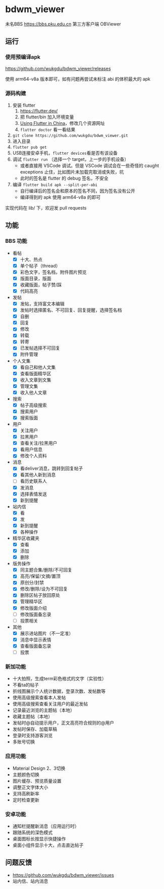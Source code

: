 # bdwm_viewer

未名BBS
https://bbs.pku.edu.cn
第三方客户端
OBViewer

## 运行

### 使用预编译apk
https://github.com/wukgdu/bdwm_viewer/releases

使用 arm64-v8a 版本即可，如有问题再尝试未标注 abi 的体积最大的 apk

### 源码构建
1. 安装 flutter 
    1. https://flutter.dev/
    2. 把 flutter/bin 加入环境变量
    3. [Using Flutter in China](https://docs.flutter.dev/community/china)，修改几个资源网址
    4. `flutter doctor` 看一看结果
2. `git clone https://github.com/wukgdu/bdwm_viewer.git`
3. 进入目录
4. `flutter pub get`
5. USB连接安卓手机，`flutter devices`看是否有该设备
6. 调试 `flutter run` （选择一个 target，上一步的手机设备）
    - 或者直接用 VSCode 调试。但是 VSCode 调试会在一些奇怪的 caught exceptions 止住，比如图片未加载完取消或失败，坑
    - 此时的签名是 flutter 的 debug 签名，不安全
7. 编译 `flutter build apk --split-per-abi`
    - 自行编译后的签名会和原本的签名不同，因为签名没有公开
    - 编译得到的 apk 使用 arm64-v8a 的即可

实现代码在 lib/ 下，欢迎发 pull requests

## 功能
### BBS 功能
- 看帖
    - [x] 十大、热点
    - [x] 单个帖子（thread）
    - [x] 彩色文字，签名档，附件图片预览
    - [x] 版面目录，版面
    - [x] 收藏版面，帖子赞/踩
    - [x] 代码高亮
- 发帖
    - [x] 发帖，支持富文本编辑
    - [x] 发帖时选择匿名、不可回复、回复提醒，选择签名档
    - [x] 自删
    - [x] 回复
    - [x] 修改
    - [x] 转载
    - [x] 转寄
    - [x] 已发帖选择不可回复
    - [x] 附件管理
- 个人文集
    - [x] 看自己和他人文集
    - [x] 查看版面精华区
    - [x] 收入文章到文集
    - [x] 管理文集
    - [x] 收入他人文章
- 搜索
    - [x] 帖子高级搜索
    - [x] 搜索用户
    - [x] 搜索版面
- 用户
    - [x] 关注用户
    - [x] 拉黑用户
    - [x] 查看关注/拉黑用户
    - [x] 看用户信息
    - [x] 修改个人资料
- 消息
    - [x] 看deliver消息，跳转到回复帖子
    - [x] 看其他人新到消息
    - [ ] 看历史联系人
    - [x] 发消息
    - [x] 选择表情发送
    - [x] 新到提醒
- 站内信
    - [x] 看
    - [x] 发
    - [x] 新到提醒
    - [x] 各种操作
- 精华区收藏夹
    - [x] 查看
    - [x] 添加
    - [x] 删除
- 版务操作
    - [x] 同主题合集/删除/不可回复
    - [x] 高亮/保留/文摘/置顶
    - [x] 原创分/封禁
    - [x] 修改/删除/设为不可回复
    - [x] 删除区帖子放回原处
    - [x] 管理精华区
    - [x] 修改版面介绍
    - [ ] 修改版面备忘录
    - [ ] 投票相关
- 其他
    - [x] 展示进站图片（不一定准）
    - [x] 消息中显示表情
    - [x] 查看版面备忘录
    - [ ] 投票

### 新加功能
- 十大拍照，生成term彩色格式的文字（实验性）
- 不看ta的帖子
- 折线图展示个人统计数据，登录次数、发帖数等
- 使用高级搜索查看本人发帖
- 使用高级搜索查看关注用户的最近发帖
- 记录最近浏览的主题帖（本地）
- 收藏主题帖（本地）
- 发帖时@自动提示用户，正文高亮符合规则的@用户
- 发帖时保存、加载草稿
- 登录时支持游客浏览
- 多账号切换

### 应用功能
- Material Design 2、3切换
- 主题颜色切换
- 图片缓存、预览质量设置
- 调整正文字体大小
- 支持高刷新率
- 定时检查更新

### 安卓功能
- 通知栏提醒新消息（应用运行时）
- 跟随系统的深色模式
- 桌面图标长按显示快捷操作
- 桌面小组件显示十大，点击直达帖子

## 问题反馈
- https://github.com/wukgdu/bdwm_viewer/issues
- 站内信、站内消息
